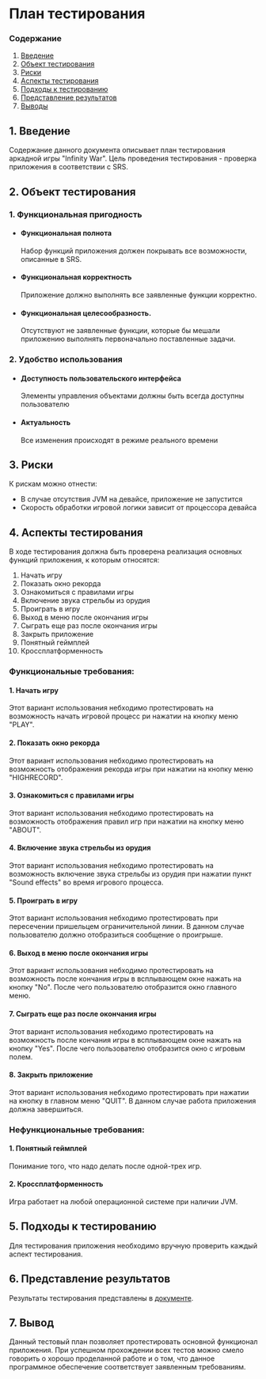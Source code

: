 # План тестирования
 ### Содержание
  1. [Введение](#1)
  2. [Объект тестирования](#2)
  3. [Риски](#4)
  4. [Аспекты тестирования](#5)<br>
  5. [Подходы к тестированию](#6)
  6. [Представление результатов](#7)
  7. [Выводы](#8)
  <a name="1"></a>
 ## 1. Введение
Содержание данного документа описывает план тестирования аркадной игры "Infinity War". Цель проведения тестирования - проверка приложения в соответствии с SRS.
<a name="2"></a>
 ## 2. Объект тестирования
### 1. Функциональная пригодность
-   #### Функциональная полнота
    Набор функций приложения должен покрывать все возможности, описанные в SRS.
-   #### Функциональная корректность
    Приложение должно выполнять все заявленные функции корректно.
-   #### Функциональная целесообразность.
    Отсутствуют не заявленные функции, которые бы мешали приложению выполнять первоначально поставленные задачи.
### 2. Удобство использования
-   #### Доступность пользовательского интерфейса
    Элементы управления объектами должны быть всегда доступны пользователю
-   #### Актуальность
    Все изменения происходят в режиме реального времени
<a name="3"></a>
## 3. Риски
К рискам можно отнести:
- В случае отсутствия JVM на девайсе, приложение не запустится
- Скорость обработки игровой логики зависит от процессора девайса
<a name="4"></a>
 ## 4. Аспекты тестирования
В ходе тестирования должна быть проверена реализация основных функций приложения, к которым относятся:  
1. Начать игру
2. Показать окно рекорда
3. Ознакомиться с правилами игры
4. Включение звука стрельбы из орудия
5. Проиграть в игру
6. Выход в меню после окончания игры
7. Сыграть еще раз после окончания игры
8. Закрыть приложение
9. Понятный геймплей
10. Кроссплатформенность

### Функциональные требования:
#### 1. Начать игру
Этот вариант использования небходимо протестировать на возможность начать игровой процесс ри нажатии на кнопку меню "PLAY".

#### 2. Показать окно рекорда
Этот вариант использования небходимо протестировать на возможность отображения рекорда игры при нажатии на кнопку меню "HIGHRECORD".

#### 3. Ознакомиться с правилами игры
Этот вариант использования небходимо протестировать на возможность отображения правил игр при нажатии на кнопку меню "ABOUT".

#### 4. Включение звука стрельбы из орудия
Этот вариант использования небходимо протестировать на возможность включение звука стрельбы из орудия при нажатии пункт "Sound effects" во время игрового процесса.

#### 5. Проиграть в игру
Этот вариант использования небходимо протестировать при пересечении пришельцем ограничительной линии. В данном случае пользователю должно отобразиться сообщение о проигрыше.

#### 6. Выход в меню после окончания игры
Этот вариант использования небходимо протестировать на возможность после кончания игры в всплывающем окне нажать на кнопку "No". После чего пользователю отобразится окно главного меню.

#### 7. Сыграть еще раз после окончания игры
Этот вариант использования небходимо протестировать на возможность после кончания игры в всплывающем окне нажать на кнопку "Yes". После чего пользователю отобразится окно c игровым полем.

#### 8. Закрыть приложение
Этот вариант использования небходимо протестировать при нажатии на кнопку в главном меню "QUIT". В данном случае работа приложения должна завершиться.

### Нефункциональные требования:
#### 1. Понятный геймплей
Понимание того, что надо делать после одной-трех игр.

#### 2. Кроссплатформенность
Игра работает на любой операционной системе при наличии JVM.

<a name="5"></a>
## 5. Подходы к тестированию
Для тестирования приложения необходимо вручную проверить каждый аспект тестирования.

<a name="6"></a>
## 6. Представление результатов
Результаты тестирования представлены в [документе](https://github.com/A7exG0/tritpo_labs/blob/main/Test/Test%20results.md).

<a name="7"></a>
## 7. Вывод
Данный тестовый план позволяет протестировать основной функционал приложения. При успешном прохождении всех тестов  можно смело говорить о хорошо проделанной работе и о том, что данное программное обеспечение соответствует заявленным требованиям.

    
